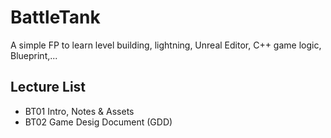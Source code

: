 # BattleTank
A simple FP to learn level building, lightning, Unreal Editor, C++ game logic, Blueprint,...

## Lecture List
* BT01 Intro, Notes & Assets
* BT02 Game Desig Document (GDD)


